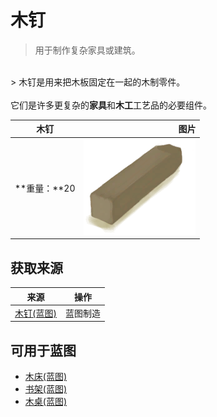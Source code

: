 # 木钉  
> 用于制作复杂家具或建筑。  
<br>  
> 木钉是用来把木板固定在一起的木制零件。<br><br>它们是许多更复杂的<b>家具</b>和<b>木工</b>工艺品的必要组件。  
  
  木钉  |   图片   
 ----  |  ----:   
 **重量：**20  |  <img decoding="async" src="Sprite/Treenail.png" href="a.md" style="max-width:300px;max-height:300px;">   
  
## 获取来源  
来源  |  操作  
----  |  ----  
[木钉(蓝图)](Bp_Treenails.md)  |  蓝图制造  
## 可用于蓝图  
- [木床(蓝图)](Bp_BedWooden.md)  
- [书架(蓝图)](Bp_Bookshelf.md)  
- [木桌(蓝图)](Bp_Table.md)  
  
  
